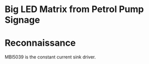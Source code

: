 # Big LED Matrix from Petrol Pump Signage

# Reconnaissance

MBI5039 is the constant current sink driver.

